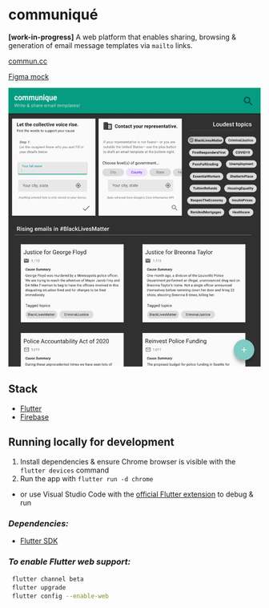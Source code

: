 # **communiqué**

**[work-in-progress]**
A web platform that enables sharing, browsing & generation of email message templates via `mailto` links.

[commun.cc](https://commun.cc)

[Figma mock](https://www.figma.com/file/RcjBRpAkK7W0aDx0J9XVGQ/communiqué?node-id=26495%3A29379)

![communiqué mock image](./mockWIP.png)

## Stack

- [Flutter](https://flutter.dev/)
- [Firebase](https://firebase.google.com/)

## Running locally for development

1. Install dependencies & ensure Chrome browser is visible with the `flutter devices` command
2. Run the app with `flutter run -d chrome`

  - or use Visual Studio Code with the [official Flutter extension](https://marketplace.visualstudio.com/items?itemName=Dart-Code.flutter) to debug & run

### _Dependencies:_

- [Flutter SDK](https://flutter.dev/docs/get-started/install)

### _To enable Flutter web support:_

```bash
 flutter channel beta
 flutter upgrade
 flutter config --enable-web
```
